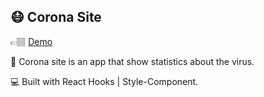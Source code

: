 ## 😷 Corona Site

👉🏽 [Demo](https://corona-data-stats.netlify.com)

🌟 Corona site is an app that show statistics about the virus. 

💻 Built with React Hooks | Style-Component.
